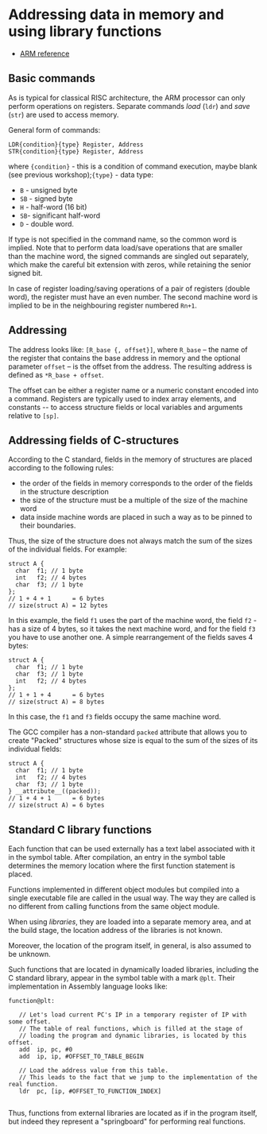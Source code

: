 # Addressing data in memory and using library functions

* [ARM reference](/practice/asm/arm_basics/arm_reference.pdf)

## Basic commands
As is typical for classical RISC architecture, the ARM processor can only perform operations on registers. Separate commands *load* (`ldr`) and *save* (`str`) are used to access memory.

General form of commands:
```
LDR{condition}{type} Register, Address
STR{condition}{type} Register, Address
```
where `{condition}` - this is a condition of command execution, maybe blank (see previous workshop);`{type}` - data type:
 * `B` - unsigned byte
 * `SB` - signed byte
 * `H` - half-word (16 bit)
 * `SB`- significant half-word
 * `D` - double word.

If type is not specified in the command name, so the common word is implied. Note that to perform data load/save operations that are smaller than the machine word, the signed commands are singled out separately, which make the careful bit extension with zeros, while retaining the senior signed bit.

In case of register loading/saving operations of a pair of registers  (double word), the register must have an even number. The second machine word is implied to be in the neighbouring register numbered `Rn+1`.

## Addressing

The address looks like: `[R_base {, offset}]`, where `R_base` – the name of the register that contains the base address in memory and the optional parameter `offset` – is the offset from the address. The resulting address is defined as `*R_base + offset`.

The offset can be either a register name or a numeric constant encoded into a command. Registers are typically used to index array elements, and constants -- to access structure fields or local variables and arguments relative to `[sp]`.

## Addressing fields of C-structures


According to the C standard, fields in the memory of structures are placed according to the following rules:
 * the order of the fields in memory corresponds to the order of the fields in the structure description
 * the size of the structure must be a multiple of the size of the machine word
 * data inside machine words are placed in such a way as to be pinned to their boundaries.

Thus, the size of the structure does not always match the sum of the sizes of the individual fields. For example:

```
struct A {
  char  f1; // 1 byte
  int   f2; // 4 bytes
  char  f3; // 1 byte
};
// 1 + 4 + 1      = 6 bytes
// size(struct A) = 12 bytes
```

In this example, the field `f1` uses the part of the machine word, the field `f2` - has a size of 4 bytes, so it takes the next machine word, and for the field `f3`  you have to use another one. A simple rearrangement of the fields saves 4 bytes:

```
struct A {
  char  f1; // 1 byte
  char  f3; // 1 byte
  int   f2; // 4 bytes  
};
// 1 + 1 + 4      = 6 bytes
// size(struct A) = 8 bytes
```
In this case, the `f1` and `f3` fields occupy the same machine word.

The GCC compiler has a non-standard `packed` attribute that allows you to create "Packed" structures whose size is equal to the sum of the sizes of its individual fields:

```
struct A {
  char  f1; // 1 byte
  int   f2; // 4 bytes
  char  f3; // 1 byte
} __attribute__((packed));
// 1 + 4 + 1      = 6 bytes
// size(struct A) = 6 bytes
```

## Standard C library functions

Each function that can be used externally has a text label associated with it in the symbol table. After compilation, an entry in the symbol table determines the memory location where the first function statement is placed.

Functions implemented in different object modules but compiled into a single executable file are called in the usual way. The way they are called is no different from calling functions from the same object module.

When using *libraries*, they are loaded into a separate memory area, and at the build stage, the location address of the libraries is not known.

Moreover, the location of the program itself, in general, is also assumed to be unknown.

Such functions that are located in dynamically loaded libraries, including the C standard library, appear in the symbol table with a mark `@plt`. Their implementation in Assembly language looks like:
```
function@plt:

   // Let's load current PC's IP in a temporary register of IP with some offset.
   // The table of real functions, which is filled at the stage of
   // loading the program and dynamic libraries, is located by this offset.
   add  ip, pc, #0
   add  ip, ip, #OFFSET_TO_TABLE_BEGIN

   // Load the address value from this table.
   // This leads to the fact that we jump to the implementation of the real function.
   ldr  pc, [ip, #OFFSET_TO_FUNCTION_INDEX]
   
```

Thus, functions from external libraries are located as if in the program itself, but indeed they represent a "springboard" for performing real functions.
